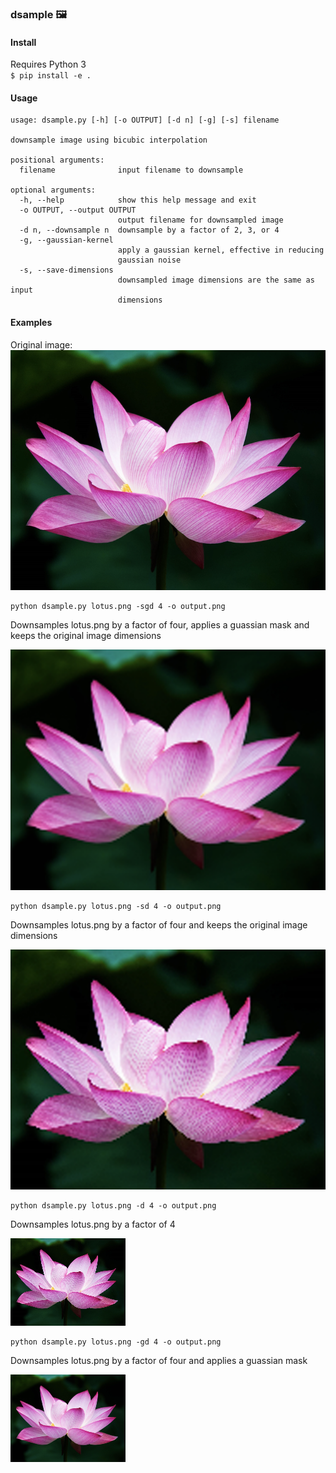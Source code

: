 ### dsample 🖼

#### Install
Requires Python 3\
`$ pip install -e .`

#### Usage
```
usage: dsample.py [-h] [-o OUTPUT] [-d n] [-g] [-s] filename

downsample image using bicubic interpolation

positional arguments:
  filename              input filename to downsample

optional arguments:
  -h, --help            show this help message and exit
  -o OUTPUT, --output OUTPUT
                        output filename for downsampled image
  -d n, --downsample n  downsample by a factor of 2, 3, or 4
  -g, --gaussian-kernel
                        apply a gaussian kernel, effective in reducing
                        gaussian noise
  -s, --save-dimensions
                        downsampled image dimensions are the same as input
                        dimensions
```

#### Examples

Original image:\
![lotus.png](https://github.com/her/dsample/blob/master/img/lotus.png)

```
python dsample.py lotus.png -sgd 4 -o output.png
```
Downsamples lotus.png by a factor of four, applies a guassian mask and keeps
the original image dimensions

![ds_4x_s_mask.png](https://github.com/her/dsample/blob/master/img/ds_4x_s_mask.png)

```
python dsample.py lotus.png -sd 4 -o output.png
```
Downsamples lotus.png by a factor of four and keeps
the original image dimensions

![ds_4x_s.png](https://github.com/her/dsample/blob/master/img/ds_4x_s.png)

```
python dsample.py lotus.png -d 4 -o output.png
```
Downsamples lotus.png by a factor of 4

![ds_4x.png](https://github.com/her/dsample/blob/master/img/ds_4x.png)

```
python dsample.py lotus.png -gd 4 -o output.png
```
Downsamples lotus.png by a factor of four and applies a guassian mask

![ds_4x_mask.png](https://github.com/her/dsample/blob/master/img/ds_4x_mask.png)
